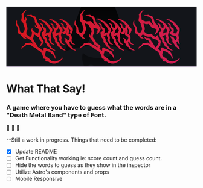![What that say logo](./public/metal-logo.PNG)

# What That Say!

### A game where you have to guess what the words are in a "Death Metal Band" type of Font.

:metal: :metal: :metal:

--Still a work in progress. Things that need to be completed:

- [x] Update README
- [ ] Get Functionality working ie: score count and guess count.
- [ ] Hide the words to guess as they show in the inspector
- [ ] Utilize Astro's components and props
- [ ] Mobile Responsive
